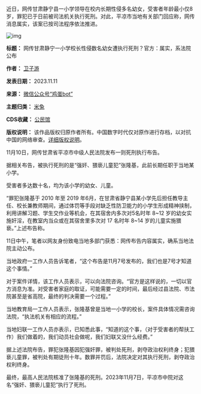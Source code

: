 近日，网传甘肃静宁县一小学领导在校内长期性侵多名幼女，受害者年龄最小仅8岁，罪犯已于日前被司法机关执行死刑。对此，平凉市当地有关部门回应称，网传消息属实，该案已按司法程序依法推进。


![img]()




**标题：** 网传甘肃静宁一小学校长性侵数名幼女遭执行死刑？官方：属实，系法院公布  

**作者：** [卫子游](https://chinadigitaltimes.net/space/鸡蛋bot)  

**发表日期：** 2023.11.11  

**来源：** [微信公众号“鸡蛋bot”](https://mp.weixin.qq.com/s/JPHwclOGQnVNVKKW0vppzA)  

**主题归类：** [米兔](https://chinadigitaltimes.net/space/米兔)  

**CDS收藏：** [公民馆](https://chinadigitaltimes.net/space/%E5%85%AC%E6%B0%91%E9%A6%86)  

**版权说明：** 该作品版权归原作者所有。中国数字时代仅对原作进行存档，以对抗中国的网络审查。[详细版权说明](https://chinadigitaltimes.net/chinese/copyright)。


11月10日，网传甘肃省平凉市中级人民法院发布一则死刑执行布告。


据相关布告，被执行死刑的是“强奸、猥亵儿童犯”张隆基，此前长期任职于当地某小学。


受害者多达数十名，均为该小学的幼女、儿童。


“罪犯张隆基于 2010 年至 2019 年6月，在甘肃省静宁县某小学先后担任教导主任、校长兼教师期间，通过体罚等手段对缺乏性防卫能力的小学生形成精神挟制，利用讲解习题、学生交作业等机会，在其宿舍内多次对5名时年 8\~12 岁的幼女实施奸淫，在教室内当众或在其宿舍里多次对 17 名时年 8\~14 岁的儿童实施猥亵。”上述布告称。


11日中午，笔者以网友身份致电当地多部门获悉：网传布告内容属实，确系当地法院主动公布。


当地政府一工作人员告诉笔者，“这个布告是11月7号发布的，我们也是7号才知道这个事情。”


对于案件详情，该工作人员表示，可以向法院咨询。“官方是这样说的，一切以官方消息为准。对受害者家庭的取证，可能需要一定的时间，最后经过县法院、市法院甚至是省高院，最终的判决需要一个过程。”


当地教育局一工作人员表示，张隆基曾是当地一小学的校长，案件具体情况需咨询法院，“执法机关有相应的流程。”


当地妇联一工作人员亦表示，已知悉此事，“知道的这个事，（对于受害者的帮扶工作）我们做着的，我们动员社会做呢，我们妇联又没什么经费。”


据上述法院布告，罪犯张隆基因犯强奸罪，被判处死刑，剥夺政治权利终身；犯猥亵儿童罪，被判处有期徒刑十年。数罪并罚后，法院决定对其执行死刑，剥夺政治权利终身。


最终，最高人民法院核准了张隆基的死刑。2023年11月7日，平凉市中院对这名“强奸、猥亵儿童犯”执行了死刑。

